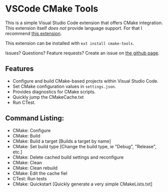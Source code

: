 # VSCode CMake Tools

This is a simple Visual Studio Code extension that offers CMake integration. This extension
itself *does not* provide language support. For that I recommend
[this extension](https://marketplace.visualstudio.com/items?itemName=twxs.cmake).

This extension can be installed with ``ext install cmake-tools``.

Issues? Questions? Feature requests? Create an issue on
[the github page](https://github.com/vector-of-bool/vscode-cmake-tools).

## Features

- Configure and build CMake-based projects within Visual Studio Code.
- Set CMake configuration values in ``settings.json``.
- Provides diagnostics for CMake scripts.
- Quickly jump the CMakeCache.txt
- Run CTest.

## Command Listing:

- CMake: Configure
- CMake: Build
- CMake: Build a target [Builds a target by name]
- CMake: Set build type [Change the build type, ie "Debug", "Release", etc.]
- CMake: Delete cached build settings and reconfigure
- CMake: Clean
- CMake: Clean rebuild
- CMake: Edit the cache fiel
- CTest: Run tests
- CMake: Quickstart [Quickly generate a very simple CMakeLists.txt]